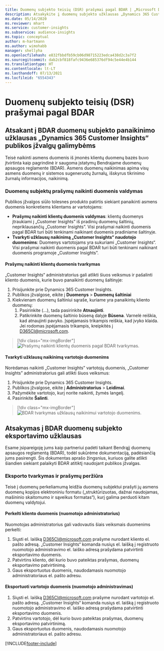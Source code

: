 ```yaml
---
title: Duomenų subjekto teisių (DSR) prašymai pagal BDAR | „Microsoft Docs”
description: Atsakykite į duomenų subjekto užklausas „Dynamics 365 Customer Insights“ publikos įžvalgų galimybėms.
ms.date: 05/14/2020
ms.reviewer: mhart
ms.service: customer-insights
ms.subservice: audience-insights
ms.topic: conceptual
author: m-hartmann
ms.author: wimohabb
manager: shellyha
ms.openlocfilehash: e832fbbdfb59cb06d98715223edca438d2c3a7f2
ms.sourcegitcommit: dab2cbf818fafc9436e685376df94c5e44e4b144
ms.translationtype: HT
ms.contentlocale: lt-LT
ms.lasthandoff: 07/13/2021
ms.locfileid: "6554343"
---
```

# <a name="data-subject-rights-dsr-requests-under-gdpr"></a>Duomenų subjekto teisių (DSR) prašymai pagal BDAR

## <a name="responding-to-gdpr-data-subject-delete-requests-for-dynamics-365-customer-insights-audience-insights-capability"></a>Atsakant į BDAR duomenų subjekto panaikinimo užklausas „Dynamics 365 Customer Insights“ publikos įžvalgų galimybėms

Teisė naikinti asmens duomenis iš įmonės klientų duomenų bazės buvo įtvirtinta kaip pagrindinė ir saugoma įstatymų Bendrajame duomenų apsaugos reglamente (BDAR). Asmens duomenų naikinimas apima visų asmens duomenų ir sistemos sugeneruotų žurnalų, išskyrus tikrinimo žurnalų informacijos, naikinimą.

### <a name="manage-data-subject-delete-requests"></a>Duomenų subjektų prašymų naikinti duomenis valdymas

Publikos įžvalgos siūlo tolesnes produkto patirtis siekiant panaikinti asmens duomenis konkretiems klientams ar vartotojams:

- **Prašymų naikinti klientų duomenis valdymas**: klientų duomenys įtraukiami į „Customer Insights” iš pradinių duomenų šaltinių, nepriklausančių „Customer Insights”. Visi prašymai naikinti duomenis pagal BDAR turi būti tenkinami naikinant duomenis pradiniame šaltinyje.
- **Tvarkyti užklausų naikinimą „Customer Insights“ naudotojo duomenims**: Duomenys vartotojams yra sukuriami „Customer Insights“. Visi prašymai naikinti duomenis pagal BDAR turi būti tenkinami naikinant duomenis programoje „Customer Insights”.

#### <a name="manage-delete-requests-for-customer-data"></a>Prašymų naikinti klientų duomenis tvarkymas

„Customer Insights“ administratorius gali atlikti šiuos veiksmus ir pašalinti kliento duomenis, kurie buvo panaikinti duomenų šaltinyje:

1. Prisijunkite prie Dynamics 365 Customer Insights.
2. Publikos įžvalgose, eikite į **Duomenys** > **Duomenų šaltiniai**
3. Kiekvienam duomenų šaltiniui sąraše, kuriame yra panaikintų kliento duomenų:
   1. Pasirinkite (...), tada pasirinkite **Atnaujinti**.
   2. Patikrinkite duomenų šaltinio būseną dalyje **Būsena**. Varnelė reiškia, kad atnaujinti pavyko. Įspėjamasis trikampis reiškia, kad įvyko klaida. Jei rodomas įspėjamasis trikampis, kreipkitės į D365CI@microsoft.com.

> [!div class="mx-imgBorder"]
> ![Prašymų naikinti klientų duomenis pagal BDAR tvarkymas.](media/gdpr-data-sources.png "Prašymų naikinti klientų duomenis pagal BDAR tvarkymas")

#### <a name="manage-delete-requests-for-user-data"></a>Tvarkyti užklausų naikinimą vartotojo duomenims

Norėdamas naikinti „Customer Insights” vartotojų duomenis, „Customer Insights” administratorius gali atlikti šiuos veiksmus:

1. Prisijunkite prie Dynamics 365 Customer Insights.
2. Publikos įžvalgose, eikite į **Administratorius** > **Leidimai**.
3. Pažymėkite vartotojo, kurį norite naikinti, žymės langelį.
4. Pasirinkite **Šalinti**.

> [!div class="mx-imgBorder"]
> ![BDAR tvarkymas užklausų naikinimui vartotojo duomenims.](media/gdpr-permissions.png "BDAR naikinimo užklausų tvarkymas vartotojo duomenims")

## <a name="responding-to-gdpr-data-subject-export-requests"></a>Atsakymas į BDAR duomenų subjekto eksportavimo užklausas

Esame įsipareigoję jums kaip partneriui padėti taikant Bendrąjį duomenų apsaugos reglamentą (BDAR), todėl sukūrėme dokumentaciją, padėsiančią jums pasirengti. Šis dokumentas aprašo žingsnius, kuriuos galite atlikti šiandien siekiant palaikyti BDAR atitiktį naudojant publikos įžvalgas.

### <a name="manage-export-and-view-requests"></a>Eksporto tvarkymas ir prašymų peržiūra

Teisė į duomenų perkeliamumą leidžia duomenų subjektui prašyti jų asmens duomenų kopijos elektroniniu formatu („struktūrizuotas, dažnai naudojamas, mašininio skaitomumo ir sąveikus formatas“), kurį galima perduoti kitam duomenų valdytojui.

#### <a name="export-customer-data-tenant-admin"></a>Perkelti kliento duomenis (nuomotojo administratorius)

Nuomotojas administratorius gali vadovautis šiais veiksmais duomenims perkelti:

1. Siųsti el. laišką D365CI@microsoft.com prašyme nurodant kliento el. pašto adresą. „Customer Insights“ komanda nusiųs el. laišką į registruoto nuomotojo administravimo el. laiško adresą prašydama patvirtinti eksportavimo duomenis.
2. Patvirtins kliento, dėl kurio buvo pateiktas prašymas, duomenų eksportavimo patvirtinimą.
3. Gaus eksportuotus duomenis, naudodamasis nuomotojo administratoriaus el. pašto adresu.

#### <a name="export-user-data-tenant-admin"></a>Eksportuoti vartotojo duomenis (nuomotojo administravimas)

1. Siųsti el. laišką D365CI@microsoft.com prašyme nurodant vartotojo el. pašto adresą. „Customer Insights“ komanda nusiųs el. laišką į registruoto nuomotojo administravimo el. laiško adresą prašydama patvirtinti eksportavimo duomenis.
2. Patvirtins vartotojo, dėl kurio buvo pateiktas prašymas, duomenų eksportavimo patvirtinimą.
3. Gaus eksportuotus duomenis, naudodamasis nuomotojo administratoriaus el. pašto adresu.


[!INCLUDE[footer-include](../includes/footer-banner.md)]